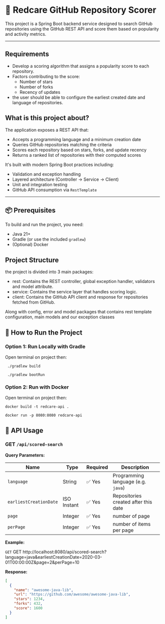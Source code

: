 # 🧪 Redcare GitHub Repository Scorer

This project is a Spring Boot backend service designed to search GitHub repositories using the GitHub REST API and score them based on popularity and activity metrics.

---

## Requirements

- Develop a scoring algorithm that assigns a popularity score to each repository.
- Factors contributing to the score:
  - Number of stars
  - Number of forks
  - Recency of updates
- the user should be able to configure the earliest created date and language of repositories.
  
## What is this project about?

The application exposes a REST API that:
- Accepts a programming language and a minimum creation date
- Queries GitHub repositories matching the criteria
- Scores each repository based on stars, forks, and update recency
- Returns a ranked list of repositories with their computed scores

It's built with modern Spring Boot practices including:
- Validation and exception handling
- Layered architecture (Controller → Service → Client)
- Unit and integration testing
- GitHub API consumption via `RestTemplate`

---

## 📦 Prerequisites

To build and run the project, you need:

- Java 21+
- Gradle (or use the included `gradlew`)
- (Optional) Docker

## Project Structure

the project is divided into 3 main packages:
- rest: Contains the REST controller, global exception handler, validators and model attribute.
- service: Contains the service layer that handles scoring logic.
- client: Contains the GitHub API client and response for repositories fetched from GitHub.

Along with config, error and model packages that contains rest template configuration,  main models and our exception classes

## 🚀 How to Run the Project

### Option 1: Run Locally with Gradle

Open terminal on project then:

``` ./gradlew build```

``` ./gradlew bootRun```

### Option 2: Run with Docker

Open terminal on project then:

```docker build -t redcare-api . ```

```docker run -p 8080:8080 redcare-api ```

## 📡 API Usage

### GET `/api/scored-search`

**Query Parameters:**

| Name                   | Type        | Required | Description                          |
|------------------------|-------------|----------|--------------------------------------|
| `language`             | String      | ✅ Yes    | Programming language (e.g. `java`)   |
| `earliestCreationDate` | ISO Instant | ✅ Yes    | Repositories created after this date |
| `page`                 | Integer     | ✅ Yes    | number of page                       |
| `perPage`              | Integer     | ✅ Yes    | number of items per page             |
**Example:**

```GET``` GET http://localhost:8080/api/scored-search?language=java&earliestCreationDate=2020-03-01T00:00:00Z&page=2&perPage=10

**Response:**
```json
[
  {
    "name": "awesome-java-lib",
    "url": "https://github.com/awesome/awesome-java-lib",
    "stars": 1234,
    "forks": 432,
    "score": 1600
  }
]
```

